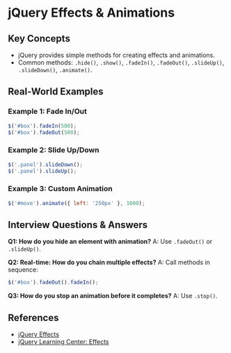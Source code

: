 # jQuery Effects & Animations

## Key Concepts
- jQuery provides simple methods for creating effects and animations.
- Common methods: `.hide()`, `.show()`, `.fadeIn()`, `.fadeOut()`, `.slideUp()`, `.slideDown()`, `.animate()`.

## Real-World Examples

### Example 1: Fade In/Out
```javascript
$('#box').fadeIn(500);
$('#box').fadeOut(500);
```

### Example 2: Slide Up/Down
```javascript
$('.panel').slideDown();
$('.panel').slideUp();
```

### Example 3: Custom Animation
```javascript
$('#move').animate({ left: '250px' }, 1000);
```

## Interview Questions & Answers

**Q1: How do you hide an element with animation?**
A: Use `.fadeOut()` or `.slideUp()`.

**Q2: Real-time: How do you chain multiple effects?**
A: Call methods in sequence:
```javascript
$('#box').fadeOut().fadeIn();
```

**Q3: How do you stop an animation before it completes?**
A: Use `.stop()`.

## References
- [jQuery Effects](https://api.jquery.com/category/effects/)
- [jQuery Learning Center: Effects](https://learn.jquery.com/effects/)

